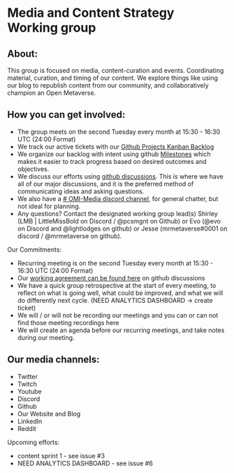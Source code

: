 # Media and Content Strategy Working group

## About: 
This group is focused on media, content-curation and events. Coordinating material, curation, and timing of our content. We explore things like using our blog to republish content from our community, and collaboratively champion an Open Metaverse. 

## How you can get involved: 
- The group meets on the second Tuesday every month at 15:30 - 16:30 UTC (24:00 Format) 
- We track our active tickets with our [Github Projects Kanban Backlog](../../projects/1?add_cards_query=is%3Aopen)
- We organize our backlog with intent using github [Milestones](../../milestones) which makes it easier to track progress based on desired outcomes and objectives.
- We discuss our efforts using [github discussions](../../discussions). This is where we have all of our major discussions, and it is the preferred method of communicating ideas and asking questions. 
- We also have a [# OMI-Media discord channel](https://discord.gg/FkkjWGW7Nw), for general chatter, but not ideal for planning. 
- Any questions? Contact the designated working group lead(s) Shirley (LMB | LittleMissBold on Discord / @pcsmgnt on Github) or Evo (@evo on Discord and @lightlodges on github) or Jesse (mrmetaverse#0001 on discord / @mrmetaverse on github). 

Our Commitments: 
- Recurring meeting is on the second Tuesday every month at 15:30 - 16:30 UTC (24:00 Format)
- Our [working agreement can be found here](../../discussions) on github discussions
- We have a quick group retrospective at the start of every meeting, to reflect on what is going well, what could be improved, and what we will do differently next cycle. (NEED ANALYTICS DASHBOARD -> create ticket)
- We will / or will not be recording our meetings and you can or can not find those meeting recordings here
- We will create an agenda before our recurring meetings, and take notes during our meeting. 

## Our media channels: 
- Twitter 
- Twitch
- Youtube
- Discord
- Github
- Our Website and Blog
- LinkedIn
- Reddit

Upcoming efforts: 
- content sprint 1 - see issue #3
- NEED ANALYTICS DASHBOARD - see issue #6
